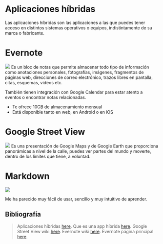 ﻿# Aplicaciones híbridas

Las aplicaciones híbridas son las aplicaciones a las que puedes tener acceso en distintos sistemas operativos o equipos, indistintamente de su marca o fabricante. 


# Evernote
![](https://evernote.com/blog/wp-content/uploads/2018/08/favicon.png)
Es un bloc de notas que permite almacenar todo tipo de información como anotaciones personales, fotografías, imágenes, fragmentos de páginas web, direcciones de correo electrónico, trazos libres en pantalla, citas, esquemas, videos etc.

También tienen integración con Google Calendar para estar atento a eventos o encontrar notas relacionadas.

- Te ofrece 10GB de almacenamiento mensual
- Está disponible tanto en web, en Android o en iOS

# Google Street View
![](https://upload.wikimedia.org/wikipedia/commons/thumb/e/e0/Google_Street_View_icon.svg/250px-Google_Street_View_icon.svg.png)
Es una presentación de Google Maps y de Google Earth que proporciona panorámicas a nivel de la calle, puedes ver partes del mundo y moverte, dentro de los limites que tiene, a voluntad.



# Markdown
![](https://upload.wikimedia.org/wikipedia/commons/thumb/4/48/Markdown-mark.svg/175px-Markdown-mark.svg.png)

Me ha parecido muy fácil de usar, sencillo y muy intuitivo de aprender.


## Bibliografía
> Aplicaciones híbridas  [here](blog.mdcloud.es/aplicaciones-hibridas-frameworks-ejemplos-y-ventajas/).
> Que es una app híbrida [here](www.bambu-mobile.com/que-es-una-app-hibrida/).
> Google Street View wiki [here](https://es.wikipedia.org/wiki/Google_Street_View).
> Evernote wiki [here](https://es.wikipedia.org/wiki/Evernote).
> Evernote página principal [here](https://evernote.com/intl/es).
